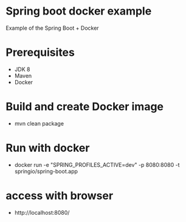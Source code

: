 # Spring boot docker example
Example of the Spring Boot + Docker 

# Prerequisites
- JDK 8
- Maven
- Docker

# Build and create Docker image
- mvn clean package

# Run with docker
- docker run -e "SPRING_PROFILES_ACTIVE=dev" -p 8080:8080 -t springio/spring-boot.app

# access with browser
- http://localhost:8080/